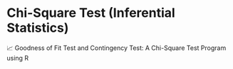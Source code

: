 # Chi-Square Test (Inferential Statistics)
 📈 Goodness of Fit Test and Contingency Test: A Chi-Square Test Program using R 

